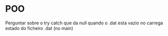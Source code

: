 # POO

Perguntar sobre o try catch que da null quando o .dat esta vazio no carrega estado do ficheiro .dat (no main)